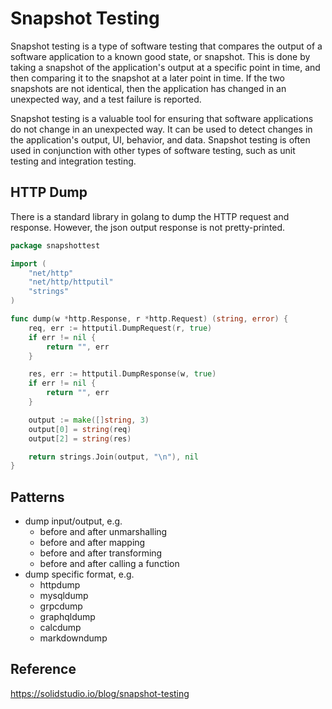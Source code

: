 # Snapshot Testing

Snapshot testing is a type of software testing that compares the output of a software application to a known good state, or snapshot. This is done by taking a snapshot of the application's output at a specific point in time, and then comparing it to the snapshot at a later point in time. If the two snapshots are not identical, then the application has changed in an unexpected way, and a test failure is reported.

Snapshot testing is a valuable tool for ensuring that software applications do not change in an unexpected way. It can be used to detect changes in the application's output, UI, behavior, and data. Snapshot testing is often used in conjunction with other types of software testing, such as unit testing and integration testing.



## HTTP Dump

There is a standard library in golang to dump the HTTP request and response. However, the json output response is not pretty-printed.

```go
package snapshottest

import (
	"net/http"
	"net/http/httputil"
	"strings"
)

func dump(w *http.Response, r *http.Request) (string, error) {
	req, err := httputil.DumpRequest(r, true)
	if err != nil {
		return "", err
	}

	res, err := httputil.DumpResponse(w, true)
	if err != nil {
		return "", err
	}

	output := make([]string, 3)
	output[0] = string(req)
	output[2] = string(res)

	return strings.Join(output, "\n"), nil
}
```

## Patterns

- dump input/output, e.g.
	- before and after unmarshalling
	- before and after mapping
	- before and after transforming
	- before and after calling a function
- dump specific format, e.g.
	- httpdump
	- mysqldump
	- grpcdump
	- graphqldump
	- calcdump
	- markdowndump

## Reference

https://solidstudio.io/blog/snapshot-testing
